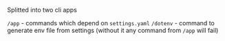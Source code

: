 Splitted into two cli apps

`/app` - commands which depend on `settings.yaml`
`/dotenv` - command to generate env file from settings (without it any command from `/app` will fail)